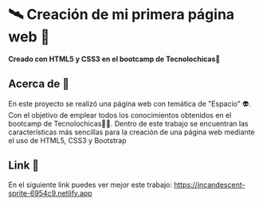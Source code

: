 # 🛰️ Creación de mi primera página web 🚀
**Creado con HTML5 y CSS3 en el bootcamp de Tecnolochicas💜**

## Acerca de 👀
En este proyecto se realizó una página web con temática de "Espacio" 👽. Con el objetivo de emplear todos los conocimientos obtenidos en el bootcamp de Tecnolochicas👩‍💻. Dentro de este trabajo se encuentran las características más sencillas para la creación de una página web mediante el uso de HTML5, CSS3 y Bootstrap

## Link 👾
En el siguiente link puedes ver mejor este trabajo: https://incandescent-sprite-6954c9.netlify.app
